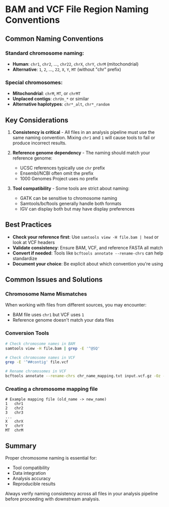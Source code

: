 # BAM and VCF File Region Naming Conventions

## Common Naming Conventions

### Standard chromosome naming:
- **Human**: `chr1`, `chr2`, ..., `chr22`, `chrX`, `chrY`, `chrM` (mitochondrial)
- **Alternative**: `1`, `2`, ..., `22`, `X`, `Y`, `MT` (without "chr" prefix)

### Special chromosomes:
- **Mitochondrial**: `chrM`, `MT`, or `chrMT`
- **Unplaced contigs**: `chrUn_*` or similar
- **Alternative haplotypes**: `chr*_alt`, `chr*_random`

## Key Considerations

1. **Consistency is critical** - All files in an analysis pipeline must use the same naming convention. Mixing `chr1` and `1` will cause tools to fail or produce incorrect results.

2. **Reference genome dependency** - The naming should match your reference genome:
   - UCSC references typically use `chr` prefix
   - Ensembl/NCBI often omit the prefix
   - 1000 Genomes Project uses no prefix

3. **Tool compatibility** - Some tools are strict about naming:
   - GATK can be sensitive to chromosome naming
   - Samtools/bcftools generally handle both formats
   - IGV can display both but may have display preferences

## Best Practices

- **Check your reference first**: Use `samtools view -H file.bam | head` or look at VCF headers
- **Validate consistency**: Ensure BAM, VCF, and reference FASTA all match
- **Convert if needed**: Tools like `bcftools annotate --rename-chrs` can help standardize
- **Document your choice**: Be explicit about which convention you're using

## Common Issues and Solutions

### Chromosome Name Mismatches
When working with files from different sources, you may encounter:
- BAM file uses `chr1` but VCF uses `1`
- Reference genome doesn't match your data files

### Conversion Tools
```bash
# Check chromosome names in BAM
samtools view -H file.bam | grep -E '^@SQ'

# Check chromosome names in VCF
grep -E '^##contig' file.vcf

# Rename chromosomes in VCF
bcftools annotate --rename-chrs chr_name_mapping.txt input.vcf.gz -Oz -o output.vcf.gz
```

### Creating a chromosome mapping file
```
# Example mapping file (old_name -> new_name)
1	chr1
2	chr2
3	chr3
...
X	chrX
Y	chrY
MT	chrM
```

## Summary

Proper chromosome naming is essential for:
- Tool compatibility
- Data integration
- Analysis accuracy
- Reproducible results

Always verify naming consistency across all files in your analysis pipeline before proceeding with downstream analysis.
